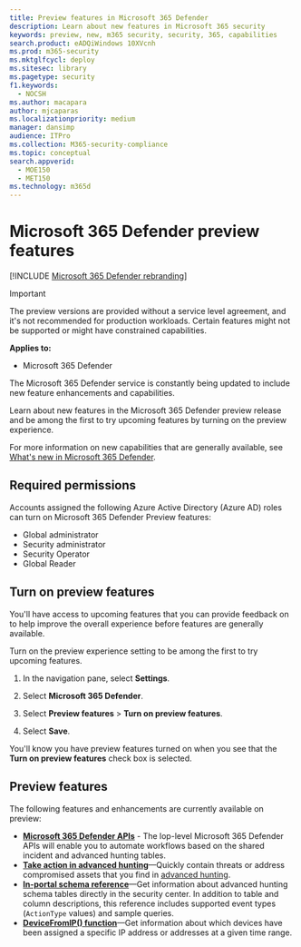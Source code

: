 ```yaml
---
title: Preview features in Microsoft 365 Defender
description: Learn about new features in Microsoft 365 security
keywords: preview, new, m365 security, security, 365, capabilities
search.product: eADQiWindows 10XVcnh
ms.prod: m365-security
ms.mktglfcycl: deploy
ms.sitesec: library
ms.pagetype: security
f1.keywords: 
  - NOCSH
ms.author: macapara
author: mjcaparas
ms.localizationpriority: medium
manager: dansimp
audience: ITPro
ms.collection: M365-security-compliance
ms.topic: conceptual
search.appverid: 
  - MOE150
  - MET150
ms.technology: m365d
---
```


# Microsoft 365 Defender preview features

[!INCLUDE [Microsoft 365 Defender rebranding](../includes/microsoft-defender.md)]

>[!IMPORTANT]
>The preview versions are provided without a service level agreement, and it's not recommended for production workloads. Certain features might not be supported or might have constrained capabilities.

**Applies to:**
- Microsoft 365 Defender

The Microsoft 365 Defender service is constantly being updated to include new feature enhancements and capabilities.

Learn about new features in the Microsoft 365 Defender preview release and be among the first to try upcoming features by turning on the preview experience.

For more information on new capabilities that are generally available, see [What's new in Microsoft 365 Defender](whats-new.md).

## Required permissions

Accounts assigned the following Azure Active Directory (Azure AD) roles can turn on  Microsoft 365 Defender Preview features:

- Global administrator
- Security administrator
- Security Operator
- Global Reader

## Turn on preview features
You'll have access to upcoming features that you can provide feedback on to help improve the overall experience before features are generally available.

Turn on the preview experience setting to be among the first to try upcoming features.

1. In the navigation pane, select **Settings**.

2. Select **Microsoft 365 Defender**.


3. Select **Preview features** > **Turn on preview features**. 

3. Select **Save**.

You'll know you have preview features turned on when you see that the **Turn on preview features** check box is selected. 

## Preview features
The following features and enhancements are currently available on preview:

- **[Microsoft 365 Defender APIs](api-overview.md)** - The lop-level Microsoft 365 Defender APIs will enable you to automate workflows based on the shared incident and advanced hunting tables. 
- **[Take action in advanced hunting](advanced-hunting-take-action.md)**—Quickly contain threats or address compromised assets that you find in [advanced hunting](advanced-hunting-overview.md).
- **[In-portal schema reference](advanced-hunting-schema-tables.md#get-schema-information-in-the-security-center)**—Get information about advanced hunting schema tables directly in the security center. In addition to table and column descriptions, this reference includes supported event types (`ActionType` values) and sample queries.
- **[DeviceFromIP() function](advanced-hunting-devicefromip-function.md)**—Get information about which devices have been assigned a specific IP address or addresses at a given time range.

